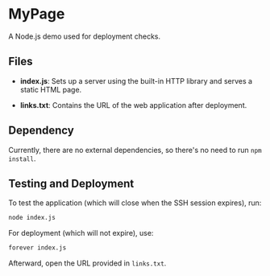 # MyPage

A Node.js demo used for deployment checks.

## Files

- **index.js**: Sets up a server using the built-in HTTP library and serves a static HTML page.

- **links.txt**: Contains the URL of the web application after deployment.

## Dependency

Currently, there are no external dependencies, so there's no need to run `npm install`.

## Testing and Deployment

To test the application (which will close when the SSH session expires), run:

```bash
node index.js
```

For deployment (which will not expire), use:

```bash
forever index.js
```

Afterward, open the URL provided in `links.txt`.